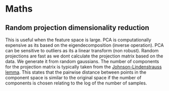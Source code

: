 # Maths

## Random projection dimensionality reduction
This is useful when the feature space is large.
PCA is computationally expensive as its based on the eigendecomposition (inverse operation).
PCA can be sensitive to outliers as its a linear transform (non robust).
Random projections are fast as we dont calculate the projection matrix based on the data.
We generate it from random gaussians. The number of components for the projection matrix is typically taken from the [Johnson-Lindenstrauss lemma](https://scikit-learn.org/stable/auto_examples/miscellaneous/plot_johnson_lindenstrauss_bound.html#sphx-glr-auto-examples-miscellaneous-plot-johnson-lindenstrauss-bound-py).
This states that the pairwise distance between points in the component space is similar to the original space if the number of components is chosen relating to the log of the number of samples.
